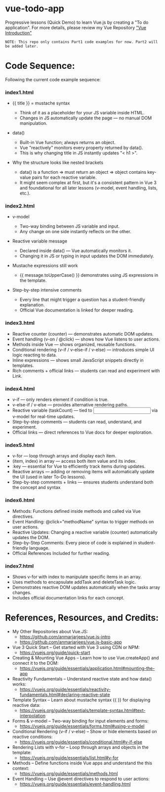 # vue-todo-app
Progressive lessons (Quick Demo) to learn Vue.js by creating a "To do application". 
For more details, please review my Vue Repository ["Vue Introduction"](https://github.com/anmarjarjees/vue.js-intro)
    
    NOTE: This repo only contains Part1 code examples for now. Part2 will be added later.

# Code Sequence:
Following the current code example sequence:

### index1.html
-   {{ title }} = mustache syntax
    - Think of it as a placeholder for your JS variable inside HTML.
    - Changes in JS automatically update the page — no manual DOM manipulation.

- data()
    - Built-in Vue function; always returns an object.
    - Vue "reactively" monitors every property returned by data().
    - This is why changing title in JS instantly updates "< h1 >".
- Why the structure looks like nested brackets
    - data() is a function => must return an object => object contains key-value pairs for each reactive variable.
    - It might seem complex at first, but it's a consistent pattern in Vue 3 and foundational for all later lessons (v-model, event handling, lists, etc.).

### index2.html
- v-model
    - Two-way binding between JS variable and input.
    - Any change on one side instantly reflects on the other.

- Reactive variable message
    - Declared inside data() — Vue automatically monitors it.
    - Changing it in JS or typing in input updates the DOM immediately.
- Mustache expressions still work
    - {{ message.toUpperCase() }} demonstrates using JS expressions in the template.

- Step-by-step intensive comments
    - Every line that might trigger a question has a student-friendly explanation.
    - Official Vue documentation is linked for deeper reading.

### index3.html
- Reactive counter (counter) — demonstrates automatic DOM updates.
- Event handling (v-on / @click) — shows how Vue listens to user actions.
- Methods inside Vue — shows organized, reusable functions.
- Conditional rendering (v-if / v-else-if / v-else) — introduces simple UI logic reacting to data.
- Inline expressions — shows small JavaScript snippets directly in templates.
- Rich comments + official links — students can read and experiment with Link.

### index4.html
- v-if — only renders element if condition is true.
- v-else-if / v-else — provides alternative rendering paths.
- Reactive variable (taskCount) — tied to <input> via v-model for real-time updates.
- Step-by-step comments — students can read, understand, and experiment.
- Official links — direct references to Vue docs for deeper exploration.

### index5.html
- v-for — loop through arrays and display each item.
- (item, index) in array — access both item value and its index.
- :key — essential for Vue to efficiently track items during updates.
- Reactive arrays — adding or removing items will automatically update the UI (used in later To-Do lessons).
- Step-by-step comments + links — ensures students understand both the concept and syntax

### index6.html
- Methods: Functions defined inside methods and called via Vue directives.
- Event Handling: @click="methodName" syntax to trigger methods on user actions.
- Reactive Updates: Changing a reactive variable (counter) automatically updates the DOM.
- Step-by-Step Comments: Every piece of code is explained in student-friendly language.
- Official References Included for further reading.

### index7.html
- Shows v-for with index to manipulate specific items in an array.
- Uses methods to encapsulate addTask and deleteTask logic.
- Demonstrates reactive DOM updates automatically when the tasks array changes.
- Includes official documentation links for each concept.

# References, Resources, and Credits:
- My Other Repositories about Vue.JS:
    - https://github.com/anmarjarjees/vue.js-intro
    - https://github.com/anmarjarjees/vue.js-basic-app
- Vue 3 Quick Start – Get started with Vue 3 using CDN or NPM:
    - https://vuejs.org/guide/quick-start
- Creating & Mounting Vue Apps – Learn how to use Vue.createApp() and connect it to the DOM:
    - https://vuejs.org/guide/essentials/application.html#mounting-the-app
- Reactivity Fundamentals – Understand reactive state and how data() works:
    - https://vuejs.org/guide/essentials/reactivity-fundamentals.html#declaring-reactive-state
- Template Syntax – Learn about mustache syntax {{ }} for displaying reactive data:
    - https://vuejs.org/guide/essentials/template-syntax.html#text-interpolation
- Forms & v-model – Two-way binding for input elements and forms:
    - https://vuejs.org/guide/essentials/forms.html#using-v-model
- Conditional Rendering (v-if / v-else) – Show or hide elements based on reactive conditions:
    - https://vuejs.org/guide/essentials/conditional.html#v-if-else
- Rendering Lists with v-for – Loop through arrays and objects in the template:
    - https://vuejs.org/guide/essentials/list.html#v-for
- Methods – Define functions inside Vue apps and understand the this context:
    - https://vuejs.org/guide/essentials/methods.html
- Event Handling – Use @event directives to respond to user actions:
    - https://vuejs.org/guide/essentials/event-handling.html